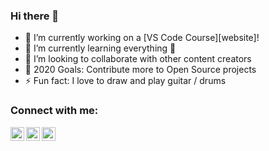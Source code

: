 ### Hi there 👋

<!--
**umuutkocaman/umuutkocaman** is a ✨ _special_ ✨ repository because its `README.md` (this file) appears on your GitHub profile.

### Hi there, I'm Umut 👋

## I'm a Management Information Systems Student.
- 🔭 I want to work on data analysis or business intelligence.
- 🌱 I’m currently learning advanced T-Sql
- 👯 I’m looking to collaborate on data analysis projects. 
- 🤔 I’m looking for help with ...
- 📫 How to reach me: umutcan_kocaman@hotmail.com
- ⚡ Fun fact: I like woodworking as a hobby.
-->


- 🔭 I’m currently working on a [VS Code Course][website]!
- 🌱 I’m currently learning everything 🤣
- 👯 I’m looking to collaborate with other content creators
- 🥅 2020 Goals: Contribute more to Open Source projects
- ⚡ Fun fact: I love to draw and play guitar / drums

### Connect with me:
[<img align="left" alt="umut_c4n | Twitter" width="22px" src="https://cdn.jsdelivr.net/npm/simple-icons@v3/icons/twitter.svg" />](https://twitter.com/umut_c4n)
[<img align="left" alt="Umut Can Kocaman | LinkedIn" width="22px" src="https://cdn.jsdelivr.net/npm/simple-icons@v3/icons/linkedin.svg" />](https://www.linkedin.com/in/umutcankocaman/)
[<img align="left" alt="Umut Can Kocaman | Kaggle" width="22px" src="https://cdn.jsdelivr.net/npm/simple-icons@3.4.1/icons/kaggle.svg"/>](https://www.kaggle.com/umutc4n)

